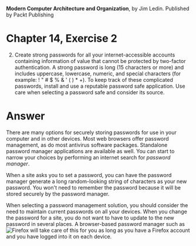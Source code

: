 __Modern Computer Architecture and Organization__, by Jim Ledin. Published by Packt Publishing
# Chapter 14, Exercise 2

2.	Create strong passwords for all your internet-accessible accounts containing information of value that cannot be protected by two-factor authentication. A strong password is long (15 characters or more) and includes uppercase, lowercase, numeric, and special characters (for example: ! " # $ % & ' ( ) \* +). To keep track of these complicated passwords, install and use a reputable password safe application. Use care when selecting a password safe and consider its source.

# Answer
There are many options for securely storing passwords for use in your computer and in other devices. Most web browsers offer password management, as do most antivirus software packages. Standalone password manager applications are available as well. You can start to narrow your choices by performing an internet search for *password manager*.

When a site asks you to set a password, you can have the password manager generate a long random-looking string of characters as your new password. You won't need to remember the password because it will be stored securely by the password manager.

When selecting a password management solution, you should consider the need to maintain current passwords on all your devices. When you change the password for a site, you do not want to have to update to the new password in several places. A browser-based password manager such as ![Firefox](https://www.mozilla.org) will take care of this for you as long as you have a Firefox account and you have logged into it on each device.